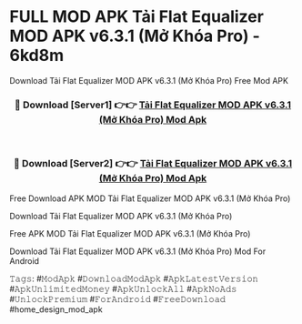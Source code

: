 # FULL MOD APK Tải Flat Equalizer MOD APK v6.3.1 (Mở Khóa Pro) - 6kd8m
Download Tải Flat Equalizer MOD APK v6.3.1 (Mở Khóa Pro) Free Mod APK

<div align="center">
<h3>🔴 Download [Server1] 👉👉 <a href="https://apk-comot.site?title=Tải_Flat_Equalizer_MOD_APK_v6.3.1_(Mở_Khóa_Pro)">Tải Flat Equalizer MOD APK v6.3.1 (Mở Khóa Pro) Mod Apk</a></h3><br>

<h3>🔴 Download [Server2] 👉👉 <a href="https://apk-comot.site?title=Tải_Flat_Equalizer_MOD_APK_v6.3.1_(Mở_Khóa_Pro)">Tải Flat Equalizer MOD APK v6.3.1 (Mở Khóa Pro) Mod Apk</a></h3>
</div>


Free Download APK MOD Tải Flat Equalizer MOD APK v6.3.1 (Mở Khóa Pro)

Download Tải Flat Equalizer MOD APK v6.3.1 (Mở Khóa Pro) 

Free APK MOD Tải Flat Equalizer MOD APK v6.3.1 (Mở Khóa Pro) 

Download Tải Flat Equalizer MOD APK v6.3.1 (Mở Khóa Pro) Mod For Android

𝚃𝚊𝚐𝚜: #𝙼𝚘𝚍𝙰𝚙𝚔 #𝙳𝚘𝚠𝚗𝚕𝚘𝚊𝚍𝙼𝚘𝚍𝙰𝚙𝚔 #𝙰𝚙𝚔𝙻𝚊𝚝𝚎𝚜𝚝𝚅𝚎𝚛𝚜𝚒𝚘𝚗 #𝙰𝚙𝚔𝚄𝚗𝚕𝚒𝚖𝚒𝚝𝚎𝚍𝙼𝚘𝚗𝚎𝚢 #𝙰𝚙𝚔𝚄𝚗𝚕𝚘𝚌𝚔𝙰𝚕𝚕 #𝙰𝚙𝚔𝙽𝚘𝙰𝚍𝚜 #𝚄𝚗𝚕𝚘𝚌𝚔𝙿𝚛𝚎𝚖𝚒𝚞𝚖 #𝙵𝚘𝚛𝙰𝚗𝚍𝚛𝚘𝚒𝚍 #𝙵𝚛𝚎𝚎𝙳𝚘𝚠𝚗𝚕𝚘𝚊𝚍 #home_design_mod_apk